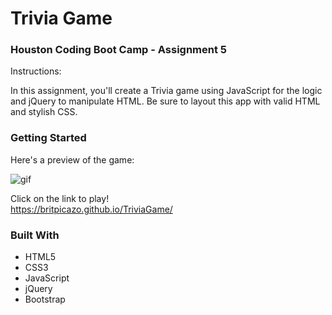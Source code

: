 # Trivia Game

### Houston Coding Boot Camp - Assignment 5

Instructions: 

In this assignment, you'll create a Trivia game using JavaScript for the logic and jQuery to manipulate HTML. Be sure to layout this app with valid HTML and stylish CSS.

### Getting Started

Here's a preview of the game:

![](https://media.giphy.com/media/3ohhwNnMH3LcwvSkko/giphy.gif "gif")

Click on the link to play!  
https://britpicazo.github.io/TriviaGame/


### Built With

* HTML5
* CSS3
* JavaScript
* jQuery
* Bootstrap